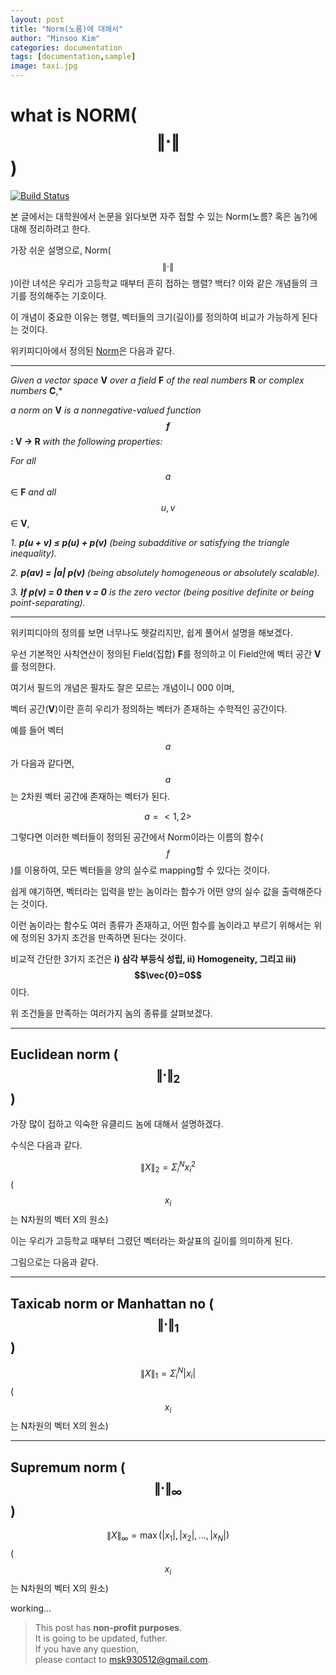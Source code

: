 ```yaml
---
layout: post
title: "Norm(노름)에 대해서"
author: "Minsoo Kim"
categories: documentation
tags: [documentation,sample]
image: taxi.jpg
---
```


# what is **NORM($$\lVert\cdot \rVert$$)**

[![Build Status](https://travis-ci.org/joemccann/dillinger.svg?branch=master)](https://travis-ci.org/joemccann/dillinger)

본 글에서는 대학원에서 논문을 읽다보면 자주 접할 수 있는 Norm(노름? 혹은 놈?)에 대해 정리하려고 한다.

가장 쉬운 설명으로, Norm($$\lVert\cdot \rVert$$)이란 녀석은 우리가 고등학교 때부터 흔히 접하는 행렬? 백터? 이와 같은 개념들의 크기를 정의해주는 기호이다.

이 개념이 중요한 이유는 행렬, 벡터들의 크기(길이)를 정의하여 비교가 가능하게 된다는 것이다.

위키피디아에서 정의된 [Norm](https://en.wikipedia.org/wiki/Norm_(mathematics)#cite_note-2,"놈")은 다음과 같다.
***
*Given a vector space* **V** *over a field* **F** *of the real numbers* **R**  *or complex numbers* **C**,*

*a norm on* **V** *is a nonnegative-valued function* **$$f$$: V → R** *with the following properties:*

*For all* $$a$$ ∈ **F** *and all* $$u, v$$ ∈ **V**,

*1. **p(u + v) ≤ p(u) + p(v)** (being subadditive or satisfying the triangle inequality).*

*2. **p(av) = |a| p(v)** (being absolutely homogeneous or absolutely scalable).*

*3. **If p(v) = 0 then v = 0** is the zero vector (being positive definite or being point-separating).*
***

위키피디아의 정의를 보면 너무나도 헷갈리지만, 쉽게 풀어서 설명을 해보겠다.

우선 기본적인 사칙연산이 정의된 Field(집합) **F**를 정의하고 이 Field안에 벡터 공간 **V**를 정의한다.

여기서 필드의 개념은 필자도 잘은 모르는 개념이니 000 이며,

벡터 공간(**V**)이란 흔히 우리가 정의하는 벡터가 존재하는 수학적인 공간이다.


예를 들어 벡터 $$a$$가 다음과 같다면,  $$a$$는 2차원 벡터 공간에 존재하는 벡터가 된다.

$$a=<1,2>$$

그렇다면 이러한 벡터들이 정의된 공간에서 Norm이라는 이름의 함수($$f$$)를 이용하여, 모든 벡터들을 양의 실수로 mapping할 수 있다는 것이다.

쉽게 얘기하면, 벡터라는 입력을 받는 놈이라는 함수가 어떤 양의 실수 값을 출력해준다는 것이다.

이런 놈이라는 함수도 여러 종류가 존재하고, 어떤 함수를 놈이라고 부르기 위해서는 위에 정의된 3가지 조건을 만족하면 된다는 것이다.

비교적 간단한 3가지 조건은 **i) 삼각 부등식 성립, ii) Homogeneity, 그리고 iii) $$\vec{0}=0$$** 이다.

위 조건들을 만족하는 여러가지 놈의 종류를 살펴보겠다.

***
## Euclidean norm ($$\lVert\cdot \rVert_{2}$$)
가장 많이 접하고 익숙한 유클리드 놈에 대해서 설명하겠다.

수식은 다음과 같다.

$$\lVert X \rVert_{2}=\Sigma^N_{i}x^2_{i}$$ ($$x_i$$는 N차원의 벡터 X의 원소)

이는 우리가 고등학교 때부터 그렸던 벡터라는 화살표의 길이를 의미하게 된다.

그림으로는 다음과 같다.


***
## Taxicab norm or Manhattan no ($$\lVert\cdot \rVert_{1}$$)

$$\lVert X \rVert_{1}=\Sigma^N_{i}|x_{i}|$$ ($$x_i$$는 N차원의 벡터 X의 원소)

***
## Supremum norm ($$\lVert\cdot \rVert_{\infty}$$)

$$\lVert X \rVert_{\infty}=\max(|x_{1}|, |x_{2}|, \dots, |x_{N}|)$$ ($$x_i$$는 N차원의 벡터 X의 원소)


working...

> This post has **non-profit purposes**.\
> It is going to be updated, futher.\
> If you have any question, \
> please contact to msk930512@gmail.com.
